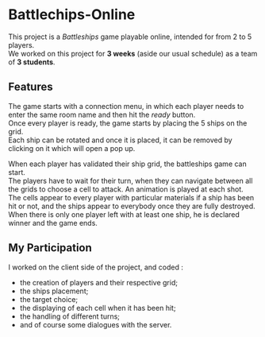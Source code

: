 # Battlechips-Online

This project is a *Battleships* game playable online, intended for from 2 to 5 players.  
We worked on this project for **3 weeks** (aside our usual schedule) as a team of **3 students**.

## Features

The game starts with a connection menu, in which each player needs to enter the same room name and then hit the *ready* button.  
Once every player is ready, the game starts by placing the 5 ships on the grid.  
Each ship can be rotated and once it is placed, it can be removed by clicking on it which will open a pop up.  

When each player has validated their ship grid, the battleships game can start.  
The players have to wait for their turn, when they can navigate between all the grids to choose a cell to attack.
An animation is played at each shot.  
The cells appear to every player with particular materials if a ship has been hit or not, and the ships appear to everybody once they are fully destroyed.
When there is only one player left with at least one ship, he is declared winner and the game ends.

## My Participation

I worked on the client side of the project, and coded : 
 - the creation of players and their respective grid;
 - the ships placement;
 - the target choice;
 - the displaying of each cell when it has been hit;
 - the handling of different turns;
 - and of course some dialogues with the server.
